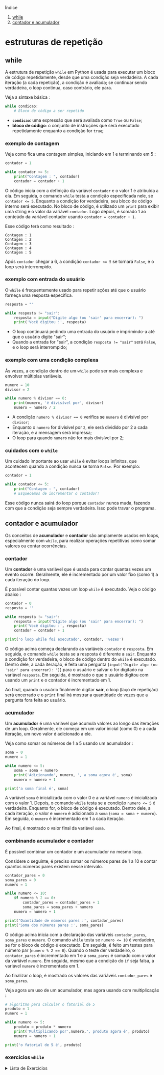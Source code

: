 Índice

1. [while](#while)
1. [contador e acumulador](#contador-e-acumulador)

# estruturas de repetição

## while

A estrutura de repetição `while` em Python é usada para executar um bloco de código repetidamente, desde que uma condição seja verdadeira. A cada iteração (a cada repetição), a condição é avaliada; se continuar sendo verdadeira, o loop continua, caso contrário, ele para.

Veja a sintaxe básica :

```python
while condicao:
    # Bloco de código a ser repetido
```

- **`condicao`**: uma expressão que será avaliada como `True` ou `False`;
- **bloco de código**: o conjunto de instruções que será executado repetidamente enquanto a condição for `true`;

### exemplo de contagem

Veja como fica uma contagem simples, iniciando em 1 e terminando em 5 :

```python
contador = 1

while contador <= 5:
    print("Contagem : ", contador)
    contador = contador + 1
```

O código inicia com a definição da variável `contador` e o valor 1 é atribuída a ela. Em seguida, o comando `while` testa a condição especificada nele, se `contador <= 5`. Enquanto a condição for verdadeira, seu bloco de código interno será executado. No bloco de código, é utilizado um `print` para exibir uma string e o valor da variável `contador`. Logo depois, é somado 1 ao conteúdo da variável contador usando `contador = contador + 1`.

Esse código terá como resultado :

```
Contagem : 1
Contagem : 2
Contagem : 3
Contagem : 4
Contagem : 5
```

Após `contador` chegar a 6, a condição `contador <= 5` se tornará `False`, e o loop será interrompido.

### exemplo com entrada do usuário

O `while` é frequentemente usado para repetir ações até que o usuário forneça uma resposta específica.

```python
resposta = ""

while resposta != "sair":
    resposta = input("Digite algo (ou 'sair' para encerrar): ")
    print('Você digitou :', resposta)
```

- O loop continuará pedindo uma entrada do usuário e imprimindo-a até que o usuário digite "sair";
- Quando a entrada for "sair", a condição `resposta != "sair"` será `False`, e o loop será interrompido;

### exemplo com uma condição complexa

Às vezes, a condição dentro de um `while` pode ser mais complexa e envolver múltiplas variáveis.

```python
numero = 10
divisor = 2

while numero % divisor == 0:
    print(numero, 'é divisível por', divisor)
    numero = numero / 2
```

- A condição `numero % divisor == 0` verifica se `numero` é divisível por `divisor`;
- Enquanto o `numero` for divisível por `2`, ele será dividido por 2 a cada iteração, e a mensagem será impressa;
- O loop para quando `numero` não for mais divisível por 2;

### cuidados com o `while`

Um cuidado importante ao usar `while` é evitar loops infinitos, que acontecem quando a condição nunca se torna `False`. Por exemplo:

```python
contador = 1

while contador <= 5:
    print("Contagem : ", contador)
    # Esquecemos de incrementar o contador!
```

Esse código nunca sairá do loop porque `contador` nunca muda, fazendo com que a condição seja sempre verdadeira. Isso pode travar o programa.

## contador e acumulador

Os conceitos de **acumulador** e **contador** são amplamente usados em loops, especialmente com `while`, para realizar operações repetitivas como somar valores ou contar ocorrências.

### contador

Um **contador** é uma variável que é usada para contar quantas vezes um evento ocorre. Geralmente, ele é incrementado por um valor fixo (como 1) a cada iteração do loop.

É possível contar quantas vezes um loop `while` é executado. Veja o código abaixo :

```python
contador = 0
resposta = ''

while resposta != "sair":
    resposta = input("Digite algo (ou 'sair' para encerrar): ")
    print('Você digitou :', resposta)
    contador = contador + 1

print('o loop while foi executado', contador, 'vezes')
```

O código acima começa declarando as variáveis `contador` e `resposta`. Em seguida, o comando `while` testa se a resposta é diferente a `sair`. Enquanto a condição for verdadeira, o bloco de código dentro do `while` é executado. Dentro dele, a cada iteração, é feita uma pergunta (`input("Digite algo (ou 'sair' para encerrar): ")`) para o usuário e salvar o for digitado na variável `resposta`. Em seguida, é mostrado o que o usuário digitou com usando um `print` e o contador é incrementado em 1.

Ao final, quando o usuário finalmente digitar **sair**, o loop (laço de repetição) será encerrado e o `print` final irá mostrar a quantidade de vezes que a pergunta fora feita ao usuário.

### acumulador

Um **acumulador** é uma variável que acumula valores ao longo das iterações de um loop. Geralmente, ele começa em um valor inicial (como 0) e a cada iteração, um novo valor é adicionado a ele.

Veja como somar os números de 1 a 5 usando um acumulador :

```python
soma = 0
numero = 1

while numero <= 5:
    soma = soma + numero
    print('Adicionando', numero, ', a soma agora é', soma)
    numero = numero + 1

print('a soma final é', soma)
```

A variável `soma` é inicializada com o valor 0 e a variável `numero` é inicializada com o valor 1. Depois, o comando `while` testa se a condição `numero <= 5` é verdadeira. Enquanto for, o bloco de código é executado. Dentro dele, a cada iteração, o valor e `numero` é adicionado a `soma` (`soma = soma + numero`). Em seguida, o `numero` é incrementado em 1 a cada iteração.

Ao final, é mostrado o valor final da variável `soma`.

### combinando acumulador e contador

É possível combinar um contador e um acumulador no mesmo loop.

Considere o seguinte, é preciso somar os números pares de 1 a 10 e contar quantos números pares existem nesse intervalo.

```python
contador_pares = 0
soma_pares = 0
numero = 1

while numero <= 10:
    if numero % 2 == 0:
        contador_pares = contador_pares + 1
        soma_pares = soma_pares + numero
    numero = numero + 1

print('Quantidade de números pares :', contador_pares)
print('Soma dos números pares :', soma_pares)
```

O código acima inicia com a declaração das variáveis `contador_pares`, `soma_pares` e `numero`. O comando `while` testa se `numero <= 10` é verdadeiro, se for o bloco de código é executado. Em seguida, é feito um testes para número par (`numero % 2 == 0`). Quando o teste der verdadeiro, o `contador_pares` é incrementado em 1 e a `soma_pares` é somado com o valor da variável `numero`. Em seguida, mesmo que a condição do `if` seja falsa, a variável `numero` é incrementada em 1.

Ao finalizar o loop, é mostrado os valores das variáveis `contador_pares` e `soma_pares`.

Veja agora um uso de um acumulador, mas agora usando com multiplicação :

```python
# algoritmo para calcular o fatorial de 5
produto = 1
numero = 1

while numero <= 5:
    produto = produto * numero
    print('Multiplicando por',numero,', produto agora é', produto)
    numero = numero + 1

print('o fatorial de 5 é', produto)
```

### exercícios `while`

<details>
<summary>Lista de Exercícios</summary>

1. Nível Simples
    1. Crie um programa que peça ao usuário para digitar um número inteiro positivo e continue pedindo até que o número digitado seja maior que 10.
    1. Crie um programa que peça ao usuário para digitar números inteiros e some esses números até que o usuário digite um número negativo.
    1. Crie um programa que peça ao usuário para digitar uma senha (string) até que ele acerte a senha correta "Python123".
    1. Crie um programa que peça ao usuário para digitar um número decimal até que ele digite um valor maior que 0.5.
    1. Crie um programa que exiba "Olá!" 5 vezes utilizando um while e uma variável contador.
1. Nível Simples com if-elif-else
    1. Crie um programa que peça ao usuário para digitar números inteiros até que ele digite um número maior que 50. Se o número for ímpar, exiba "Ímpar". Caso contrário, exiba "Par".
    1. Crie um programa que peça ao usuário para digitar palavras até que ele digite "sair". Se a palavra contiver a letra "a", exiba "Contém a letra 'a'". Caso contrário, exiba "Não contém a letra 'a'".
    1. Crie um programa que peça ao usuário para digitar números decimais até que a soma dos números seja maior que 100. Se o número digitado for maior que 10, exiba "Número grande". Caso contrário, exiba "Número pequeno".
    1. Crie um programa que peça ao usuário para digitar valores booleanos (True ou False) até que ele digite "False". Se for "True", exiba "Verdadeiro". Caso contrário, exiba "Falso".
    1. Crie um programa que peça ao usuário para digitar números inteiros até que ele digite um número negativo. Se o número for divisível por 3, exiba "Divisível por 3". Caso contrário, exiba "Não divisível por 3".
1. Nível Intermediário
    1. Crie um programa que peça ao usuário para digitar números inteiros até que ele digite um número maior que 20. Em seguida, exiba todos os números digitados em uma lista.
    1. Crie um programa que peça ao usuário para digitar números decimais até que ele digite um número menor que 1.5. Em seguida, exiba a média dos números digitados.
    1. Crie um programa que peça ao usuário para digitar palavras até que ele digite "stop". Em seguida, exiba todas as palavras em uma única string concatenada.
    1. Crie um programa que peça ao usuário para digitar valores booleanos (True ou False) até que ele digite "True". Em seguida, exiba quantas vezes o valor "False" foi digitado.
    1. Crie um programa que peça ao usuário para digitar números inteiros e adicione-os a uma lista até que a lista tenha 5 elementos. Em seguida, exiba a lista completa.
1. Nível Intermediário com if-elif-else
    1. Crie um programa que peça ao usuário para digitar números inteiros até que ele digite um número par. Se o número for maior que 10, adicione-o a uma lista de "números grandes". Caso contrário, adicione-o a uma lista de "números pequenos". Exiba as duas listas ao final.
    1. Crie um programa que peça ao usuário para digitar palavras até que ele digite "fim". Se a palavra tiver mais de 5 caracteres, adicione-a a uma lista de "palavras longas". Caso contrário, adicione-a a uma lista de "palavras curtas". Exiba as duas listas ao final.
    1. Crie um programa que peça ao usuário para digitar números decimais até que ele digite um número negativo. Se o número for maior que 1, exiba "Grande". Se for menor que 1, exiba "Pequeno". Se for igual a 1, exiba "Igual a 1".
    1. Crie um programa que peça ao usuário para digitar valores booleanos (True ou False) até que ele digite "False" duas vezes seguidas. Exiba quantas vezes "True" foi digitado.
    1. Crie um programa que peça ao usuário para digitar números inteiros até que ele digite um número maior que 100. Se o número for múltiplo de 5, adicione-o a uma lista de "múltiplos de 5". Caso contrário, adicione-o a uma lista de "não múltiplos de 5". Exiba as duas listas ao final.
1. Nível Avançado
    1. Crie um programa que peça ao usuário para digitar números inteiros até que ele digite um número primo. Exiba todos os números digitados até então.
    1. Crie um programa que peça ao usuário para digitar números decimais até que ele digite um número igual a 0. Em seguida, exiba o maior número digitado.
    1. Crie um programa que peça ao usuário para digitar palavras até que ele digite uma palavra que comece com a letra "z". Em seguida, exiba a palavra mais longa digitada.
    1. Crie um programa que peça ao usuário para digitar valores booleanos (True ou False) até que ele digite "True" três vezes. Exiba a quantidade total de valores digitados.
    1. Crie um programa que peça ao usuário para digitar números inteiros até que ele digite um número negativo. Em seguida, exiba a soma de todos os números digitados.
1. Nível Avançado com if-elif-else
    1. Crie um programa que peça ao usuário para digitar números inteiros até que ele digite um múltiplo de 7. Se o número for par, adicione-o a uma lista de "pares". Se for ímpar, adicione-o a uma lista de "ímpares". Exiba as duas listas ao final.
    1. Crie um programa que peça ao usuário para digitar palavras até que ele digite "exit". Se a palavra contiver a letra "e", adicione-a a uma lista de "palavras com e". Caso contrário, adicione-a a uma lista de "palavras sem e". Exiba as duas listas ao final.
    1. Crie um programa que peça ao usuário para digitar números decimais até que ele digite um número menor que 0. Se o número for positivo, exiba "Positivo". Se for negativo, exiba "Negativo". Se for zero, exiba "Zero".
    1. Crie um programa que peça ao usuário para digitar valores booleanos (True ou False) até que ele digite "False" três vezes seguidas. Exiba a quantidade total de "True" digitados.
    1. Crie um programa que peça ao usuário para digitar números inteiros até que a soma dos números seja maior que 50. Se o número digitado for maior que 10, exiba "Grande". Caso contrário, exiba "Pequeno".
1. Nível Complexo
    1. Crie um programa que peça ao usuário para digitar números inteiros até que ele digite um número divisível por 4. Em seguida, exiba o menor número digitado.
    1. Crie um programa que peça ao usuário para digitar números decimais até que ele digite um número entre 0 e 1. Em seguida, exiba a média dos números digitados.
    1. Crie um programa que peça ao usuário para digitar palavras até que ele digite "fim". Em seguida, exiba as palavras digitadas em ordem inversa.
    1. Crie um programa que peça ao usuário para digitar valores booleanos (True ou False) até que ele digite "True" cinco vezes. Em seguida, exiba quantas vezes "False" foi digitado.
    1. Crie um programa que peça ao usuário para digitar números inteiros até que a soma dos números seja maior que 100. Em seguida, exiba todos os números digitados que sejam divisíveis por 5.
1. Nível Complexo com if-elif-else
    1. Crie um programa que peça ao usuário para digitar números inteiros até que ele digite um número primo. Se o número for maior que 50, adicione-o a uma lista de "números grandes". Caso contrário, adicione-o a uma lista de "números pequenos". Exiba as duas listas ao final.
    1. Crie um programa que peça ao usuário para digitar palavras até que ele digite uma palavra que tenha exatamente 5 letras. Se a palavra começar com "a", adicione-a a uma lista de "palavras com a". Caso contrário, adicione-a a uma lista de "outras palavras". Exiba as duas listas ao final.
    1. Crie um programa que peça ao usuário para digitar números decimais até que ele digite um número menor que 0. Se o número for maior que 5, adicione-o a uma lista de "números altos". Caso contrário, adicione-o a uma lista de "números baixos". Exiba as duas listas ao final.
    1. Crie um programa que peça ao usuário para digitar valores booleanos (True ou False) até que ele digite "True" quatro vezes seguidas. Se o valor for "True", adicione-o a uma lista de "verdadeiros". Caso contrário, adicione-o a uma lista de "falsos". Exiba ambas as listas ao final.
    1. Crie um programa que peça ao usuário para digitar números inteiros até que ele digite um número que seja a soma dos dois números anteriores. Se o número digitado for maior que 20, adicione-o a uma lista de "números grandes". Caso contrário, adicione-o a uma lista de "números pequenos". Exiba as duas listas ao final.
1. Nível Muito Complexo
    1. Crie um programa que peça ao usuário para digitar números inteiros até que ele digite um número que seja divisível por todos os números anteriormente digitados. Exiba a lista completa de números ao final.
    1. Crie um programa que peça ao usuário para digitar números decimais até que ele digite um número que seja a média de todos os números anteriormente digitados. Exiba o maior e o menor número digitado ao final.
    1. Crie um programa que peça ao usuário para digitar palavras até que ele digite uma palavra que tenha as mesmas letras (em qualquer ordem) que a primeira palavra digitada. Em seguida, exiba a quantidade total de palavras digitadas.
    1. Crie um programa que peça ao usuário para digitar valores booleanos (True ou False) até que ele digite uma sequência de "True", "False", "True", "False". Exiba quantas vezes "True" e "False" foram digitados ao final.
    1. Crie um programa que peça ao usuário para digitar números inteiros até que a soma dos números digitados seja igual ao produto dos números digitados. Em seguida, exiba todos os números digitados e a soma total.
1. Nível Muito Complexo com if-elif-else
    1. Crie um programa que peça ao usuário para digitar números inteiros até que ele digite um número que seja divisível pelo número de elementos já digitados. Se o número for maior que 100, adicione-o a uma lista de "números muito grandes". Caso contrário, adicione-o a uma lista de "outros números". Exiba ambas as listas ao final.
    1. Crie um programa que peça ao usuário para digitar palavras até que ele digite uma palavra que tenha um número de letras igual ao número total de palavras digitadas anteriormente. Se a palavra começar com uma vogal, adicione-a a uma lista de "palavras com vogal". Caso contrário, adicione-a a uma lista de "palavras com consoante". Exiba ambas as listas ao final.
    1. Crie um programa que peça ao usuário para digitar números decimais até que ele digite um número que seja o dobro de algum dos números já digitados. Se o número for maior que 10, adicione-o a uma lista de "números grandes". Caso contrário, adicione-o a uma lista de "números pequenos". Exiba ambas as listas ao final.
    1. Crie um programa que peça ao usuário para digitar valores booleanos (True ou False) até que ele digite um padrão alternado de "True" e "False" três vezes seguidas. Exiba a quantidade total de "True" e "False" digitados ao final.
    1. Crie um programa que peça ao usuário para digitar números inteiros até que ele digite um número que seja múltiplo da soma dos dígitos de um dos números anteriormente digitados. Se o número for par, adicione-o a uma lista de "pares". Caso contrário, adicione-o a uma lista de "ímpares". Exiba ambas as listas ao final.
</details>
